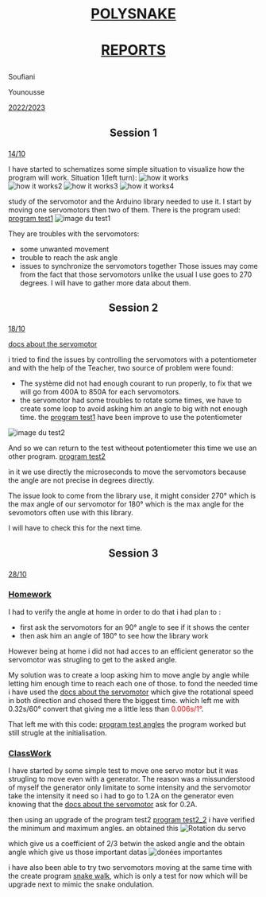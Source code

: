 
# <p align=center> <ins>POLYSNAKE</ins>    
# <p align=center> <ins>REPORTS</ins>

Soufiani

Younousse

<ins>2022/2023</ins>

## <p align=center> Session 1
<ins> 14/10 <ins>

I have started to schematizes some simple situation to visualize how the program will work.
Situation 1(left turn):
![how it works](https://github.com/YOUSSNDR/PolySnake/blob/main/Rapports/images%20younousse/snake1.png?raw=true)  
![how it works2](https://github.com/YOUSSNDR/PolySnake/blob/main/Rapports/images%20younousse/snake2.png?raw=true)
![how it works3](https://github.com/YOUSSNDR/PolySnake/blob/main/Rapports/images%20younousse/snake3.png?raw=true)
![how it works4](https://github.com/YOUSSNDR/PolySnake/blob/main/Rapports/images%20younousse/snake4.png?raw=true)


study of the servomotor and the Arduino library needed to use it.
I start by moving one servomotors then two of them.
There is the program used:
[program test1](https://github.com/YOUSSNDR/PolySnake/blob/main/programmes/servomoteurs/test1/test1.ino)
![image du test1](https://github.com/YOUSSNDR/PolySnake/blob/main/Rapports/images%20younousse/exp1.jpg?raw=true)

They are troubles with the servomotors:
- some unwanted movement
- trouble to reach the ask angle
- issues to synchronize the servomotors together
Those issues may come from the fact that those servomotors unlike the usual I use goes to 270 degrees. 
I will have to gather more data about them.

## <p align=center> Session 2
<ins>18/10</ins>

[docs about the servomotor](https://fr.aliexpress.com/item/4000538643378.html?spm=a2g0o.productlist.0.0.153e77cbeRq38s&algo_pvid=f97120ce-80fe-4de0-9400-19d6e2d7d48e&algo_exp_id=f97120ce-80fe-4de0-9400-19d6e2d7d48e-37&pdp_ext_f=%7B%22sku_id%22%3A%2210000002764012600%22%7D&pdp_npi=2%40dis%21EUR%2124.62%2110.36%21%21%21%21%21%402100bddf16660742684322015e0f70%2110000002764012600%21sea&curPageLogUid=97oB1ft9vDh0)

i tried to find the issues by controlling the servomotors with a potentiometer and with the help of the Teacher, two source of problem were found:
- The système did not had enough courant to run properly, to fix that we will go from 400A to 850A for each servomotors.
- the servomotor had some troubles to rotate some times, we have to create some loop to avoid asking him an angle to big with not enough time.
the [program test1](https://github.com/YOUSSNDR/PolySnake/blob/main/programmes/servomoteurs/test1/test1.ino) have been improve to use the potentiometer

![image du test2](https://github.com/YOUSSNDR/PolySnake/blob/main/Rapports/images%20younousse/exp2.jpg?raw=true)

And so we can return to the test witheout potentiometer this time we use an other program. [program test2](https://github.com/YOUSSNDR/PolySnake/blob/main/programmes/servomoteurs/test2/test2.ino)

in it we use directly the microseconds to move the servomotors because the angle are not precise in degrees directly.

The issue look to come from the library use, it might consider 270° which is the max angle of our servomotor for 180° which is the max angle for the sevomotors often use with this library.
  
I will have to check this for the next time.

## <p align=center> Session 3
<ins>28/10</ins>

### <ins>Homework</ins>

I had to verify the angle at home in order to do that i had plan to :
- first ask the servomotors for an 90° angle to see if it shows the center
- then ask him an angle of 180° to see how the library work 

However being at home i did not had acces to an efficient generator so the servomotor was strugling to get to the asked angle.

My solution was to create a loop asking him to move angle by angle while letting him enough time to reach each one of those.
to fond the needed time i have used the [docs about the servomotor](https://fr.aliexpress.com/item/4000538643378.html?spm=a2g0o.productlist.0.0.153e77cbeRq38s&algo_pvid=f97120ce-80fe-4de0-9400-19d6e2d7d48e&algo_exp_id=f97120ce-80fe-4de0-9400-19d6e2d7d48e-37&pdp_ext_f=%7B%22sku_id%22%3A%2210000002764012600%22%7D&pdp_npi=2%40dis%21EUR%2124.62%2110.36%21%21%21%21%21%402100bddf16660742684322015e0f70%2110000002764012600%21sea&curPageLogUid=97oB1ft9vDh0) which give the rotational speed in both direction and chosed there the biggest time.
which left me with 0.32s/60° convert that giving me a little less than <span style="color:red">0.006s/1°</span>.

That left me with this code:
 [program test angles](https://github.com/YOUSSNDR/PolySnake/blob/main/programmes/servomoteurs/test_angles/test_angles2/test_angles2.ino)
 the program worked but still strugle at the initialisation.

### <ins>ClassWork</ins>

I have started by some simple test to move one servo motor but it was strugling to move even with a generator.
The reason was a missunderstood of myself the generator only limitate to some intensity and the servomotor take the intensity it need so  i had to go to 1.2A on the generator even knowing that the [docs about the servomotor](https://fr.aliexpress.com/item/4000538643378.html?spm=a2g0o.productlist.0.0.153e77cbeRq38s&algo_pvid=f97120ce-80fe-4de0-9400-19d6e2d7d48e&algo_exp_id=f97120ce-80fe-4de0-9400-19d6e2d7d48e-37&pdp_ext_f=%7B%22sku_id%22%3A%2210000002764012600%22%7D&pdp_npi=2%40dis%21EUR%2124.62%2110.36%21%21%21%21%21%402100bddf16660742684322015e0f70%2110000002764012600%21sea&curPageLogUid=97oB1ft9vDh0) ask for 0.2A.

then using an upgrade of the program test2 [program test2_2](https://github.com/YOUSSNDR/PolySnake/blob/main/programmes/servomoteurs/test2/test2_2.ino) i have verified the minimum and maximum angles. an obtained this ![Rotation du servo](https://github.com/YOUSSNDR/PolySnake/blob/main/Rapports/images%20younousse/rotation%20du%20servo.png?raw=true)

which give us a <span style="clor:red">coefficient of 2/3</span> betwin the asked angle and the obtain angle which give us those important datas ![donées importantes](https://github.com/YOUSSNDR/PolySnake/blob/main/Rapports/images%20younousse/don%C3%A9es%20importantes.png?raw=true)

i have also been able to try two servomotors moving at the same time with the create program [snake walk](https://github.com/YOUSSNDR/PolySnake/blob/main/programmes/servomoteurs/snake%20walk/snake%20walk.ino),
which is only a test for now which will be upgrade next to mimic the snake ondulation.